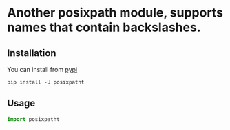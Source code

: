 # Another posixpath module, supports names that contain backslashes.

## Installation

You can install from [pypi](https://pypi.org/project/posixpatht/)

```console
pip install -U posixpatht
```

## Usage

```python
import posixpatht
```
